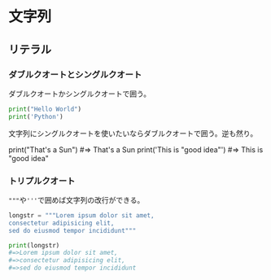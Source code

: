 # 文字列

## リテラル

### ダブルクオートとシングルクオート

ダブルクオートかシングルクオートで囲う。

```python
print("Hello World")
print('Python')
```

文字列にシングルクオートを使いたいならダブルクオートで囲う。逆も然り。

print("That's a Sun")
#=> That's a Sun
print('This is "good idea"')
#=> This is "good idea"

### トリプルクオート

`"""`や`'''`で囲めば文字列の改行ができる。

```python
longstr = """Lorem ipsum dolor sit amet,
consectetur adipisicing elit,
sed do eiusmod tempor incididunt"""

print(longstr)
#=>Lorem ipsum dolor sit amet,
#=>consectetur adipisicing elit,
#=>sed do eiusmod tempor incididunt
```


